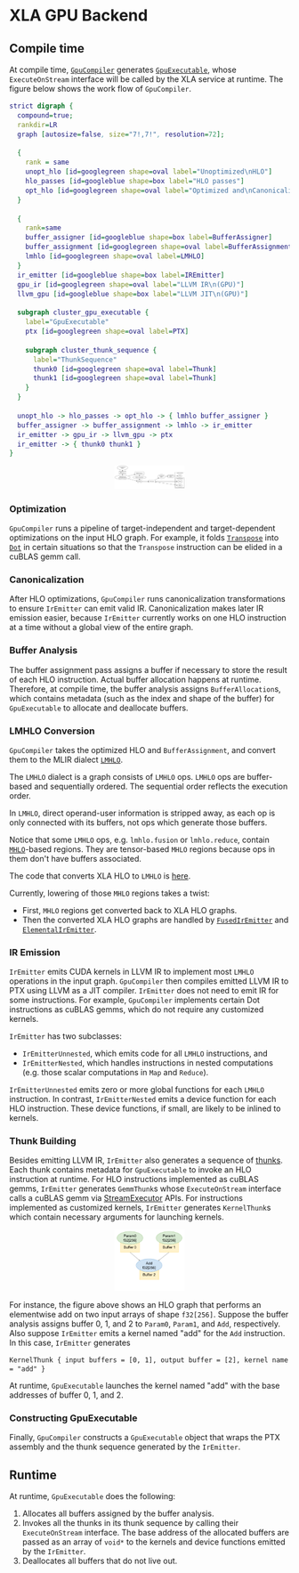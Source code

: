 # XLA GPU Backend

<!--* freshness: { owner: "jurahul" reviewed: "2022-02-04" } *-->

## Compile time

At compile time,
[`GpuCompiler`](https://github.com/tensorflow/tensorflow/blob/master/tensorflow/compiler/xla/service/gpu/gpu_compiler.h)
generates
[`GpuExecutable`](https://github.com/tensorflow/tensorflow/blob/master/tensorflow/compiler/xla/service/gpu/gpu_executable.h),
whose `ExecuteOnStream` interface will be called by the XLA service at runtime.
The figure below shows the work flow of `GpuCompiler`.

```dot
strict digraph {
  compound=true;
  rankdir=LR
  graph [autosize=false, size="7!,7!", resolution=72];

  {
    rank = same
    unopt_hlo [id=googlegreen shape=oval label="Unoptimized\nHLO"]
    hlo_passes [id=googleblue shape=box label="HLO passes"]
    opt_hlo [id=googlegreen shape=oval label="Optimized and\nCanonicalized HLO"]
  }

  {
    rank=same
    buffer_assigner [id=googleblue shape=box label=BufferAssigner]
    buffer_assignment [id=googlegreen shape=oval label=BufferAssignment]
    lmhlo [id=googlegreen shape=oval label=LMHLO]
  }
  ir_emitter [id=googleblue shape=box label=IREmitter]
  gpu_ir [id=googlegreen shape=oval label="LLVM IR\n(GPU)"]
  llvm_gpu [id=googleblue shape=box label="LLVM JIT\n(GPU)"]

  subgraph cluster_gpu_executable {
    label="GpuExecutable"
    ptx [id=googlegreen shape=oval label=PTX]

    subgraph cluster_thunk_sequence {
      label="ThunkSequence"
      thunk0 [id=googlegreen shape=oval label=Thunk]
      thunk1 [id=googlegreen shape=oval label=Thunk]
    }
  }

  unopt_hlo -> hlo_passes -> opt_hlo -> { lmhlo buffer_assigner }
  buffer_assigner -> buffer_assignment -> lmhlo -> ir_emitter
  ir_emitter -> gpu_ir -> llvm_gpu -> ptx
  ir_emitter -> { thunk0 thunk1 }
}
```

<center><img style="width:25%" src="./images/gpu_backend_chart.svg"></img></center>

### Optimization

`GpuCompiler` runs a pipeline of target-independent and target-dependent
optimizations on the input HLO graph. For example, it folds
[`Transpose`](https://www.tensorflow.org/xla/operation_semantics#transpose) into
[`Dot`](https://www.tensorflow.org/xla/operation_semantics#dot) in certain
situations so that the `Transpose` instruction can be elided in a cuBLAS gemm
call.

### Canonicalization

After HLO optimizations, `GpuCompiler` runs canonicalization transformations to
ensure `IrEmitter` can emit valid IR. Canonicalization makes later IR emission
easier, because `IrEmitter` currently works on one HLO instruction at a time
without a global view of the entire graph.

### Buffer Analysis

The buffer assignment pass assigns a buffer if necessary to store the result of
each HLO instruction. Actual buffer allocation happens at runtime. Therefore, at
compile time, the buffer analysis assigns `BufferAllocation`s, which contains
metadata (such as the index and shape of the buffer) for `GpuExecutable` to
allocate and deallocate buffers.

### LMHLO Conversion

`GpuCompiler` takes the optimized HLO and `BufferAssignment`, and convert them
to the MLIR dialect
[`LMHLO`](https://github.com/tensorflow/tensorflow/blob/master/tensorflow/compiler/xla/mlir_hlo/include/mlir-hlo/Dialect/lhlo/IR/lhlo_ops.td).

The `LMHLO` dialect is a graph consists of `LMHLO` ops. `LMHLO` ops are
buffer-based and sequentially ordered. The sequential order reflects the
execution order.

In `LMHLO`, direct operand-user information is stripped away, as each op is only
connected with its buffers, not ops which generate those buffers.

Notice that some `LMHLO` ops, e.g. `lmhlo.fusion` or `lmhlo.reduce`, contain
[`MHLO`](https://github.com/tensorflow/tensorflow/blob/master/tensorflow/compiler/xla/mlir_hlo/include/mlir-hlo/Dialect/mhlo/IR/hlo_ops.td)-based
regions. They are tensor-based `MHLO` regions because ops in them don't have
buffers associated.

The code that converts XLA HLO to `LMHLO` is
[here](https://github.com/tensorflow/tensorflow/blob/master/tensorflow/compiler/mlir/xla/transforms/mhlo_to_lhlo_with_xla.h).

Currently, lowering of those `MHLO` regions takes a twist:

*   First, `MHLO` regions get converted back to XLA HLO graphs.
*   Then the converted XLA HLO graphs are handled by
    [`FusedIrEmitter`](https://github.com/tensorflow/tensorflow/blob/master/tensorflow/compiler/xla/service/llvm_ir/fused_ir_emitter.h)
    and
    [`ElementalIrEmitter`](https://github.com/tensorflow/tensorflow/blob/master/tensorflow/compiler/xla/service/elemental_ir_emitter.h).

### IR Emission

`IrEmitter` emits CUDA kernels in LLVM IR to implement most `LMHLO` operations
in the input graph. `GpuCompiler` then compiles emitted LLVM IR to PTX using
LLVM as a JIT compiler. `IrEmitter` does not need to emit IR for some
instructions. For example, `GpuCompiler` implements certain Dot instructions as
cuBLAS gemms, which do not require any customized kernels.

`IrEmitter` has two subclasses:

*   `IrEmitterUnnested`, which emits code for all `LMHLO` instructions, and
*   `IrEmitterNested`, which handles instructions in nested computations (e.g.
    those scalar computations in `Map` and `Reduce`).

`IrEmitterUnnested` emits zero or more global functions for each `LMHLO`
instruction. In contrast, `IrEmitterNested` emits a device function for each HLO
instruction. These device functions, if small, are likely to be inlined to
kernels.

### Thunk Building

Besides emitting LLVM IR, `IrEmitter` also generates a sequence of
[thunks](https://github.com/tensorflow/tensorflow/blob/master/tensorflow/compiler/xla/service/gpu/thunk.h).
Each thunk contains metadata for `GpuExecutable` to invoke an HLO instruction at
runtime. For HLO instructions implemented as cuBLAS gemms, `IrEmitter` generates
`GemmThunk`s whose `ExecuteOnStream` interface calls a cuBLAS gemm via
[StreamExecutor](https://github.com/tensorflow/tensorflow/tree/master/tensorflow/stream_executor)
APIs. For instructions implemented as customized kernels, `IrEmitter` generates
`KernelThunk`s which contain necessary arguments for launching kernels.

<center><img style="width:25%" src="./images/kernel_thunk.svg"></img></center>

For instance, the figure above shows an HLO graph that performs an elementwise
add on two input arrays of shape `f32[256]`. Suppose the buffer analysis assigns
buffer 0, 1, and 2 to `Param0`, `Param1`, and `Add`, respectively. Also suppose
`IrEmitter` emits a kernel named "add" for the `Add` instruction. In this case,
`IrEmitter` generates

```
KernelThunk { input buffers = [0, 1], output buffer = [2], kernel name = "add" }
```

At runtime, `GpuExecutable` launches the kernel named "add" with the base
addresses of buffer 0, 1, and 2.

### Constructing GpuExecutable

Finally, `GpuCompiler` constructs a `GpuExecutable` object that wraps the PTX
assembly and the thunk sequence generated by the `IrEmitter`.

## Runtime

At runtime, `GpuExecutable` does the following:

1.  Allocates all buffers assigned by the buffer analysis.
2.  Invokes all the thunks in its thunk sequence by calling their
    `ExecuteOnStream` interface. The base address of the allocated buffers are
    passed as an array of `void*` to the kernels and device functions emitted by
    the `IrEmitter`.
3.  Deallocates all buffers that do not live out.
